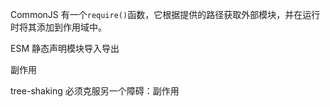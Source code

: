 CommonJS 有一个`require()`函数，它根据提供的路径获取外部模块，并在运行时将其添加到作用域中。

ESM 静态声明模块导入导出



副作用

tree-shaking 必须克服另一个障碍：副作用